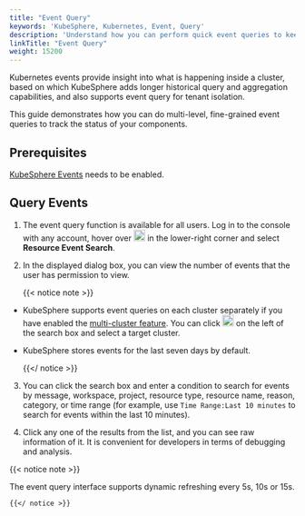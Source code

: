 ```yaml
---
title: "Event Query"
keywords: 'KubeSphere, Kubernetes, Event, Query'
description: 'Understand how you can perform quick event queries to keep track of the latest events of your cluster.'
linkTitle: "Event Query"
weight: 15200
---
```


Kubernetes events provide insight into what is happening inside a cluster, based on which KubeSphere adds longer historical query and aggregation capabilities, and also supports event query for tenant isolation.

This guide demonstrates how you can do multi-level, fine-grained event queries to track the status of your components.

## Prerequisites

[KubeSphere Events](../../pluggable-components/events/) needs to be enabled.

## Query Events

1. The event query function is available for all users. Log in to the console with any account, hover over <img src="/images/docs/v3.3/toolbox/event-query/toolbox.png" width='20' alt="icon" /> in the lower-right corner and select **Resource Event Search**.

2. In the displayed dialog box, you can view the number of events that the user has permission to view.

    {{< notice note >}}

- KubeSphere supports event queries on each cluster separately if you have enabled the [multi-cluster feature](../../multicluster-management/). You can click <img src="/images/docs/v3.3/toolbox/event-query/drop-down-list.png" width='20' alt="icon" /> on the left of the search box and select a target cluster.

- KubeSphere stores events for the last seven days by default.

    {{</ notice >}}

3. You can click the search box and enter a condition to search for events by message, workspace, project, resource type, resource name, reason, category, or time range (for example, use `Time Range:Last 10 minutes` to search for events within the last 10 minutes).

4. Click any one of the results from the list, and you can see raw information of it. It is convenient for developers in terms of debugging and analysis.

{{< notice note >}}

The event query interface supports dynamic refreshing every 5s, 10s or 15s.

    {{</ notice >}}
